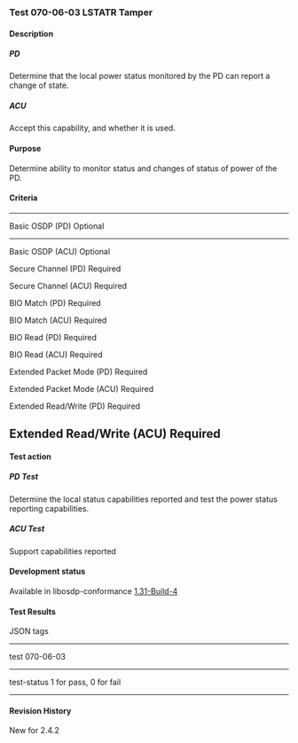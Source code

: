### Test 070-06-03 LSTATR Tamper

#### Description

##### PD

Determine that the local power status monitored by the PD can report a
change of state.

##### ACU

Accept this capability, and whether it is used.

#### Purpose

Determine ability to monitor status and changes of status of power of
the PD.

#### Criteria

  -----------------------------------------------------------------------
  Basic OSDP (PD)                     Optional
  ----------------------------------- -----------------------------------
  Basic OSDP (ACU)                    Optional

  Secure Channel (PD)                 Required

  Secure Channel (ACU)                Required

  BIO Match (PD)                      Required

  BIO Match (ACU)                     Required

  BIO Read (PD)                       Required

  BIO Read (ACU)                      Required

  Extended Packet Mode (PD)           Required

  Extended Packet Mode (ACU)          Required

  Extended Read/Write (PD)            Required

  Extended Read/Write (ACU)           Required
  -----------------------------------------------------------------------

#### Test action

##### PD Test

Determine the local status capabilities reported and test the power
status reporting capabilities.

##### ACU Test

Support capabilities reported

#### Development status

Available in libosdp-conformance
[1.31-Build-4](https://github.com/Security-Industry-Association/libosdp-conformance/releases/tag/1.31-4)

#### Test Results

JSON tags

  -----------------------------------------------------------------------
  test                                070-06-03
  ----------------------------------- -----------------------------------
  test-status                         1 for pass, 0 for fail

  -----------------------------------------------------------------------

#### Revision History

New for 2.4.2
